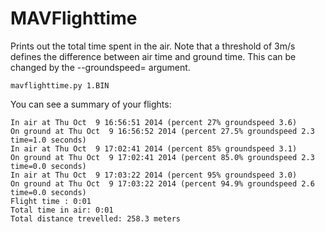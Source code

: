 # MAVFlighttime
Prints out the total time spent in the air. Note that a threshold of 3m/s defines the difference between air time and ground time. This can be changed by the --groundspeed= argument.

```
mavflighttime.py 1.BIN
```

You can see a summary of your flights:

```
In air at Thu Oct  9 16:56:51 2014 (percent 27% groundspeed 3.6)
On ground at Thu Oct  9 16:56:52 2014 (percent 27.5% groundspeed 2.3  time=1.0 seconds)
In air at Thu Oct  9 17:02:41 2014 (percent 85% groundspeed 3.1)
On ground at Thu Oct  9 17:02:41 2014 (percent 85.0% groundspeed 2.3  time=0.0 seconds)
In air at Thu Oct  9 17:03:22 2014 (percent 95% groundspeed 3.0)
On ground at Thu Oct  9 17:03:22 2014 (percent 94.9% groundspeed 2.6  time=0.0 seconds)
Flight time : 0:01
Total time in air: 0:01
Total distance trevelled: 258.3 meters
```
